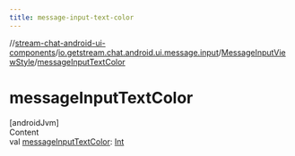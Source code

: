 ```yaml
---
title: message-input-text-color
---
```

//[stream-chat-android-ui-components](../../../index.md)/[io.getstream.chat.android.ui.message.input](../index.md)/[MessageInputViewStyle](index.md)/[messageInputTextColor](messageInputTextColor.md)



# messageInputTextColor  
[androidJvm]  
Content  
val [messageInputTextColor](messageInputTextColor.md): [Int](https://kotlinlang.org/api/latest/jvm/stdlib/kotlin/-int/index.html)  




